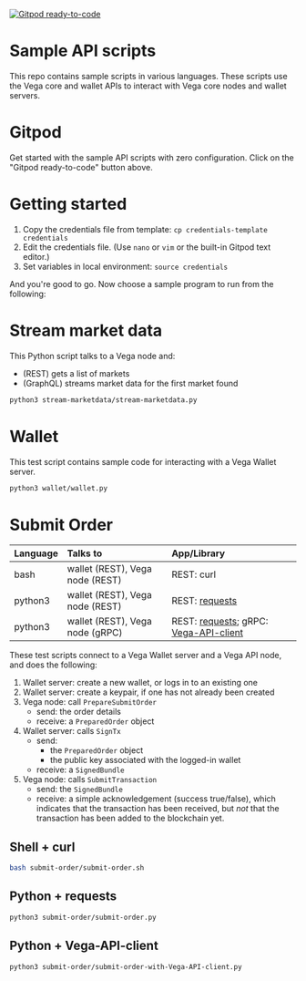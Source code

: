 [![Gitpod ready-to-code](https://img.shields.io/badge/Gitpod-ready--to--code-blue?logo=gitpod)](https://gitpod.io/#https://github.com/vegaprotocol/sample-api-scripts)

# Sample API scripts

This repo contains sample scripts in various languages. These scripts use the
Vega core and wallet APIs to interact with Vega core nodes and wallet servers.

# Gitpod

Get started with the sample API scripts with zero configuration. Click on the
"Gitpod ready-to-code" button above.

# Getting started

1. Copy the credentials file from template: `cp credentials-template credentials`
1. Edit the credentials file. (Use `nano` or `vim` or the built-in Gitpod text editor.)
1. Set variables in local environment: `source credentials`

And you're good to go. Now choose a sample program to run from the following:

# Stream market data

This Python script talks to a Vega node and:

- (REST) gets a list of markets
- (GraphQL) streams market data for the first market found

```bash
python3 stream-marketdata/stream-marketdata.py
```

# Wallet

This test script contains sample code for interacting with a Vega Wallet server.

```bash
python3 wallet/wallet.py
```

# Submit Order

| Language | Talks to                        | App/Library |
| :------- | :------------------------------ | :---------- |
| bash     | wallet (REST), Vega node (REST) | REST: curl  |
| python3  | wallet (REST), Vega node (REST) | REST: [requests](https://pypi.org/project/requests/) |
| python3  | wallet (REST), Vega node (gRPC) | REST: [requests](https://pypi.org/project/requests/); gRPC: [Vega-API-client](https://pypi.org/project/Vega-API-client/) |

These test scripts connect to a Vega Wallet server and a Vega API node, and does the following:

1. Wallet server: create a new wallet, or logs in to an existing one
1. Wallet server: create a keypair, if one has not already been created
1. Vega node: call `PrepareSubmitOrder`
   - send: the order details
   - receive: a `PreparedOrder` object
1. Wallet server: calls `SignTx`
   - send:
     - the `PreparedOrder` object
     - the public key associated with the logged-in wallet
   - receive: a `SignedBundle`
1. Vega node: calls `SubmitTransaction`
   - send: the `SignedBundle`
   - receive: a simple acknowledgement (success true/false), which indicates
     that the transaction has been received, but _not_ that the transaction has
     been added to the blockchain yet.

## Shell + curl

```bash
bash submit-order/submit-order.sh
```

## Python + requests

```bash
python3 submit-order/submit-order.py
```

## Python + Vega-API-client

```bash
python3 submit-order/submit-order-with-Vega-API-client.py
```

